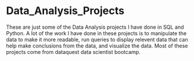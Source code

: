 # Data_Analysis_Projects

These are just some of the Data Analysis projects I have done in SQL and Python. A lot of the work I have done in these projects is to manipulate the data to make it more readable, run queries to display relevent data that can help make conclusions from the data, and visualize the data. Most of these projects come from dataquest data scientist bootcamp. 
